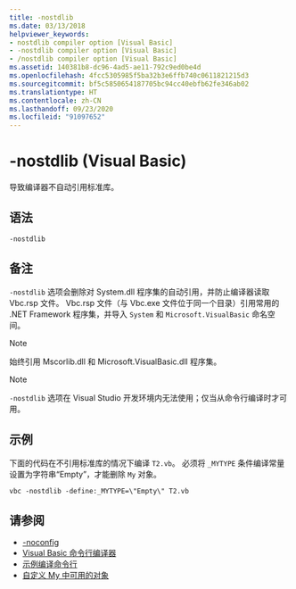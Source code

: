 ```yaml
---
title: -nostdlib
ms.date: 03/13/2018
helpviewer_keywords:
- nostdlib compiler option [Visual Basic]
- -nostdlib compiler option [Visual Basic]
- /nostdlib compiler option [Visual Basic]
ms.assetid: 140381b8-dc96-4ad5-ae11-792c9ed0be4d
ms.openlocfilehash: 4fcc5305985f5ba32b3e6ffb740c0611821215d3
ms.sourcegitcommit: bf5c5850654187705bc94cc40ebfb62fe346ab02
ms.translationtype: HT
ms.contentlocale: zh-CN
ms.lasthandoff: 09/23/2020
ms.locfileid: "91097652"
---
```

# <a name="-nostdlib-visual-basic"></a>-nostdlib (Visual Basic)

导致编译器不自动引用标准库。  
  
## <a name="syntax"></a>语法  
  
```console  
-nostdlib  
```  
  
## <a name="remarks"></a>备注  

 `-nostdlib` 选项会删除对 System.dll 程序集的自动引用，并防止编译器读取 Vbc.rsp 文件。 Vbc.rsp 文件（与 Vbc.exe 文件位于同一个目录）引用常用的 .NET Framework 程序集，并导入 `System` 和 `Microsoft.VisualBasic` 命名空间。  
  
> [!NOTE]
> 始终引用 Mscorlib.dll 和 Microsoft.VisualBasic.dll 程序集。  
  
> [!NOTE]
> `-nostdlib` 选项在 Visual Studio 开发环境内无法使用；仅当从命令行编译时才可用。  
  
## <a name="example"></a>示例  

 下面的代码在不引用标准库的情况下编译 `T2.vb`。 必须将 `_MYTYPE` 条件编译常量设置为字符串“Empty”，才能删除 `My` 对象。  
  
```console
vbc -nostdlib -define:_MYTYPE=\"Empty\" T2.vb  
```  
  
## <a name="see-also"></a>请参阅

- [-noconfig](noconfig.md)
- [Visual Basic 命令行编译器](index.md)
- [示例编译命令行](sample-compilation-command-lines.md)
- [自定义 My 中可用的对象](../../developing-apps/customizing-extending-my/customizing-which-objects-are-available-in-my.md)
